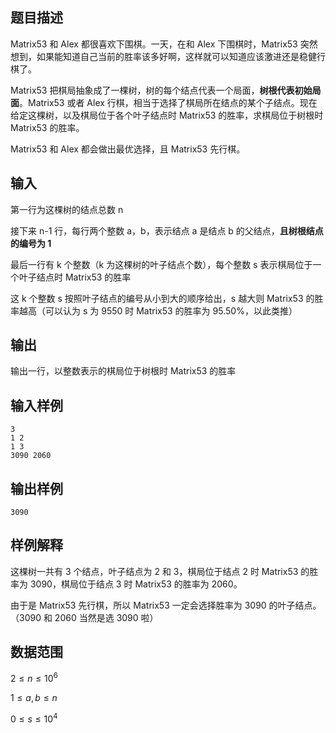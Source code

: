 ## 题目描述

Matrix53 和 Alex 都很喜欢下围棋。一天，在和 Alex 下围棋时，Matrix53 突然想到，如果能知道自己当前的胜率该多好啊，这样就可以知道应该激进还是稳健行棋了。

Matrix53 把棋局抽象成了一棵树，树的每个结点代表一个局面，**树根代表初始局面**。Matrix53 或者 Alex 行棋，相当于选择了棋局所在结点的某个子结点。现在给定这棵树，以及棋局位于各个叶子结点时 Matrix53 的胜率，求棋局位于树根时 Matrix53 的胜率。

Matrix53 和 Alex 都会做出最优选择，且 Matrix53 先行棋。

## 输入

第一行为这棵树的结点总数 n

接下来 n-1 行，每行两个整数 a，b，表示结点 a 是结点 b 的父结点，**且树根结点的编号为 1**

最后一行有 k 个整数（k 为这棵树的叶子结点个数），每个整数 s 表示棋局位于一个叶子结点时 Matrix53 的胜率

这 k 个整数 s 按照叶子结点的编号从小到大的顺序给出，s 越大则 Matrix53 的胜率越高（可以认为 s 为 9550 时 Matrix53 的胜率为 95.50%，以此类推）

## 输出

输出一行，以整数表示的棋局位于树根时 Matrix53 的胜率

## 输入样例

```
3
1 2
1 3
3090 2060
```

## 输出样例

```
3090
```

## 样例解释

这棵树一共有 3 个结点，叶子结点为 2 和 3，棋局位于结点 2 时 Matrix53 的胜率为 3090，棋局位于结点 3 时 Matrix53 的胜率为 2060。

由于是 Matrix53 先行棋，所以 Matrix53 一定会选择胜率为 3090 的叶子结点。（3090 和 2060 当然是选 3090 啦）

## 数据范围

$2\leq n \leq 10^6$

$1\leq a,b \leq n$

$0\leq s \leq 10^4$
